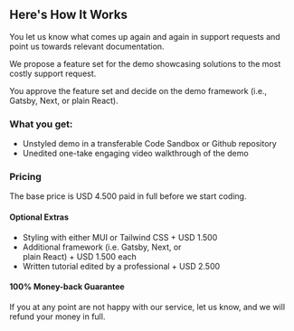 ## Here's How It Works

You let us know what comes up again and again in support requests and point us towards relevant documentation.

We propose a feature set for the demo showcasing solutions to the most costly support request.

You approve the feature set and decide on the demo framework (i.e., Gatsby, Next, or plain React).

### What you get:

- Unstyled demo in a transferable Code Sandbox or Github repository
- Unedited one-take engaging video walkthrough of the demo

### Pricing

The base price is USD 4.500 paid in full before we start coding.

#### Optional Extras

- Styling with either MUI or Tailwind&nbsp;CSS&nbsp;+&nbsp;USD&nbsp;1.500
- Additional framework (i.e. Gatsby, Next, or plain&nbsp;React)&nbsp;+&nbsp;USD&nbsp;1.500&nbsp;each
- Written tutorial edited by a professional&nbsp;+&nbsp;USD&nbsp;2.500

#### 100% Money-back Guarantee

If you at any point are not happy with our service, let us know, and we will refund your money in full.

